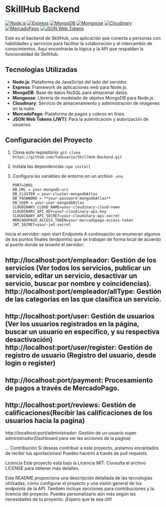 # SkillHub Backend

[![Node.js](https://img.shields.io/badge/Node.js-14.x-green.svg)](https://nodejs.org/)
[![Express](https://img.shields.io/badge/Express-4.x-orange.svg)](https://expressjs.com/)
[![MongoDB](https://img.shields.io/badge/MongoDB-4.x-green.svg)](https://www.mongodb.com/)
[![Mongoose](https://img.shields.io/badge/Mongoose-6.x-blue.svg)](https://mongoosejs.com/)
[![Cloudinary](https://img.shields.io/badge/Cloudinary-2.x-blue.svg)](https://cloudinary.com/)
[![MercadoPago](https://img.shields.io/badge/Mercado%20Pago-latest-green.svg)](https://www.mercadopago.com/)
[![JSON Web Tokens](https://img.shields.io/badge/JSON%20Web%20Tokens-latest-blue.svg)](https://jwt.io/)

Este es el backend de SkillHub, una aplicación que conecta a personas con habilidades y servicios para facilitar la colaboración y el intercambio de conocimientos. Aquí encontrarás la lógica y la API que respaldan la funcionalidad de SkillHub.

## Tecnologías Utilizadas

- **Node.js**: Plataforma de JavaScript del lado del servidor.
- **Express**: Framework de aplicaciones web para Node.js.
- **MongoDB**: Base de datos NoSQL para almacenar datos.
- **Mongoose**: Librería de modelado de objetos MongoDB para Node.js.
- **Cloudinary**: Servicio de almacenamiento y administración de imágenes en la nube.
- **MercadoPago**: Plataforma de pagos y cobros en línea.
- **JSON Web Tokens (JWT)**: Para la autenticación y autorización de usuarios.

## Configuración del Proyecto

1. Clona este repositorio: `git clone https://github.com/TuUsuario/SkillHub-Backend.git`
2. Instala las dependencias: `npm install`
3. Configura las variables de entorno en un archivo `.env`.

   ```env
   PORT=3001
   DB_URL = your-mongodb-uri
   DB_CLUSTER = your-cluster-mongodbAtlas
   DB_PASWWORD = **your-password-mongodbAtlas**
   DB_USER = your-user-mongodbAtlas
   CLOUDINARY_CLOUD_NAME=your-cloudinary-cloud-name
   CLOUDINARY_API_KEY=your-cloudinary-api-key
   CLOUDINARY_API_SECRET=your-cloudinary-api-secret
   MERCADOPAGO_ACCESS_TOKEN=your-mercadopago-access-token
   JWT_SECRET=your-jwt-secret
   
Inicia el servidor: npm start
Endpoints
A continuación se enumeran algunos de los puntos finales (endpoints) que se trabajan de forma local de acuerdo al puerto donde se levante el servidor:

http://localhost:port/empleador: Gestión de los servicios (Ver todos los servicios, publicar un servicio, editar un servicio, desactivar un servicio, 
buscar por nombre y coincidencias).
http://localhost:port/empleador/allType: Gestión de las categorias en las que clasifica un servicio.
----------
http://localhost:port/user: Gestión de usuarios (Ver los usuarios registrados en la página, buscar un usuario en especifico, y su respectiva desactivación)
http://localhost:port/user/register: Gestión de registro de usuario (Registro del usuario, desde login o register)
----------
http://localhost:port/payment: Procesamiento de pagos a través de MercadoPago.
----------
http://localhost:port/reviews: Gestión de calificaciones(Recibir las calificaciones de los usuarios hacia la pagina)
----------
http://localhost:port/administrador: Gestión de un usuario super administrador(Dashboard para ver las acciones de la pagina)

...
Contribución
Si deseas contribuir a este proyecto, ¡estamos encantados de recibir tus aportaciones! Puedes hacerlo a través de pull requests.

Licencia
Este proyecto está bajo la Licencia MIT. Consulta el archivo LICENSE para obtener más detalles.

Este README proporciona una descripción detallada de las tecnologías utilizadas, cómo configurar el proyecto y una visión general de los endpoints de la API. También incluye secciones para contribuciones y la licencia del proyecto. 
Puedes personalizarlo aún más según las necesidades de tu proyecto. ¡Espero que te sea útil!
